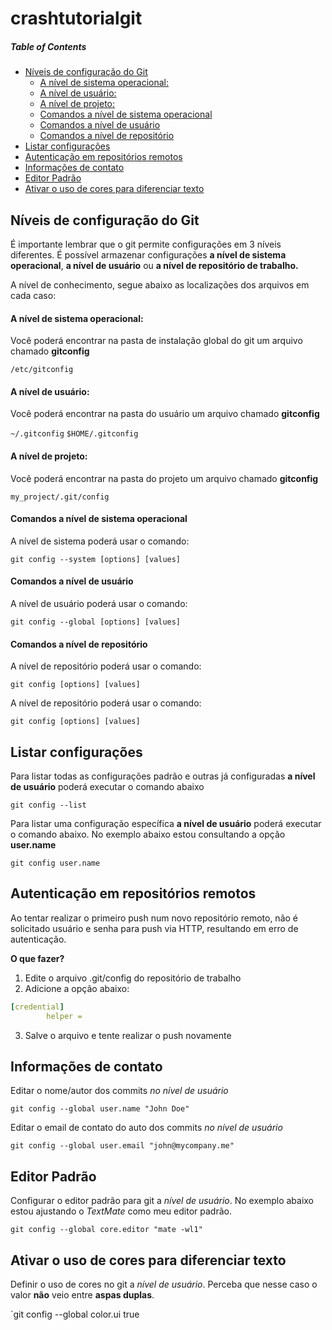 # crashtutorialgit
##### Table of Contents
* [Níveis de configuração do Git](#níveis-de-configuração-do-git)
    * [A nível de sistema operacional:](#a-nível-de-sistema-operacional)
    * [A nível de usuário:](#a-nível-de-usuário)
    * [A nível de projeto:](#nível-de-projeto)
    * [Comandos a nível de sistema operacional](#comandos-a-nível-de-sistema-operacional)
    * [Comandos a nível de usuário](#comandos-a-nível-de-usuário)
    * [Comandos a nível de repositório](#comandos-a-nível-de-repositório)
* [Listar configurações](#listar-configurações)
* [Autenticação em repositórios remotos](#autenticação-em-repositórios-remotos)
* [Informações de contato](#informações-de-contato)
* [Editor Padrão](#editor-padrão)
* [Ativar o uso de cores para diferenciar texto](#ativar-o-uso-de-cores-para-diferenciar-texto)

## Níveis de configuração do Git
É importante lembrar que o git permite configurações em 3 níveis diferentes. É possível armazenar configurações **a nível de sistema operacional**, **a nível de usuário** ou **a nível de repositório de trabalho.**

A nível de conhecimento, segue abaixo as localizações dos arquivos em cada caso:

#### A nível de sistema operacional:
Você poderá encontrar na pasta de instalação global do git um arquivo chamado **gitconfig**

`/etc/gitconfig`

#### A nível de usuário:
Você poderá encontrar na pasta do usuário um arquivo chamado **gitconfig**

`~/.gitconfig`
`$HOME/.gitconfig`

#### A nível de projeto:
Você poderá encontrar na pasta do projeto um arquivo chamado **gitconfig**

`my_project/.git/config`

#### Comandos a nível de sistema operacional
A nível de sistema poderá usar o comando:

`git config --system [options] [values]`

#### Comandos a nível de usuário
A nível de usuário poderá usar o comando:

`git config --global [options] [values]`

#### Comandos a nível de repositório
A nível de repositório poderá usar o comando:

`git config [options] [values]`

A nível de repositório poderá usar o comando:

`git config [options] [values]`

## Listar configurações
Para listar todas as configurações padrão e outras já configuradas **a nível de usuário** poderá executar o comando abaixo

`git config --list`

Para listar uma configuração específica **a nível de usuário** poderá executar o comando abaixo. No exemplo abaixo estou consultando a opção **user.name**

`git config user.name`

## Autenticação em repositórios remotos
Ao tentar realizar o primeiro push num novo repositório remoto, não é solicitado usuário e senha para push via HTTP, resultando em erro de autenticação. 

**O que fazer?**

1. Edite o arquivo .git/config do repositório de trabalho
2. Adicione a opção abaixo:

```yaml
[credential]
        helper =
```

3. Salve o arquivo e tente realizar o push novamente

## Informações de contato
Editar o nome/autor dos commits *no nível de usuário*

`git config --global user.name "John Doe"`

Editar o email de contato do auto dos commits *no nível de usuário*

`git config --global user.email "john@mycompany.me"`

## Editor Padrão
Configurar o editor padrão para git a *nível de usuário*. No exemplo abaixo estou ajustando o *TextMate* como meu editor padrão.

`git config --global core.editor "mate -wl1"`

## Ativar o uso de cores para diferenciar texto
Definir o uso de cores no git a *nível de usuário*. Perceba que nesse caso o valor **não** veio entre **aspas duplas**.

`git config --global color.ui true

